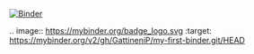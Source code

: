 [![Binder](https://mybinder.org/badge_logo.svg)](https://mybinder.org/v2/gh/GattineniP/my-first-binder.git/HEAD)

.. image:: https://mybinder.org/badge_logo.svg
 :target: https://mybinder.org/v2/gh/GattineniP/my-first-binder.git/HEAD
